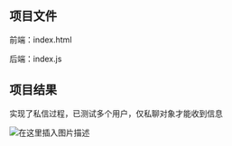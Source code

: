 ## 项目文件

前端：index.html

后端：index.js



## 项目结果

实现了私信过程，已测试多个用户，仅私聊对象才能收到信息

![在这里插入图片描述](https://img-blog.csdnimg.cn/20190130192204173.png?x-oss-process=image/watermark,type_ZmFuZ3poZW5naGVpdGk,shadow_10,text_aHR0cHM6Ly9ibG9nLmNzZG4ubmV0L3FxXzM2MzAzODYy,size_16,color_FFFFFF,t_70)

